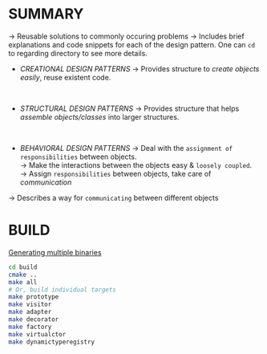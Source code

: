 # SUMMARY
&rarr; Reusable solutions to commonly occuring problems
&rarr; Includes brief explanations and code snippets for each of the design pattern. One can `cd` to regarding directory to see more details. <br>

+ *CREATIONAL DESIGN PATTERNS*
&rarr; Provides structure to _create objects easily_, reuse existent code.

<br>

+ *STRUCTURAL DESIGN PATTERNS*
&rarr; Provides structure that helps _assemble objects/classes_ into larger structures.

<br>

+ *BEHAVIORAL DESIGN PATTERNS*
&rarr; Deal with the `assignment of responsibilities` between objects.  <br>
&rarr; Make the interactions between the objects easy & `loosely coupled`. <br>
&rarr; Assign `responsibilities` between objects, take care of *communication* <br>

&rarr; Describes a way for `communicating` between different objects <br>

# BUILD
[Generating multiple binaries](https://medium.com/@mfkhao2009/clion-one-project-multiple-executable-file-4091d07c3936)
```bash
cd build
cmake ..
make all
# Or, build individual targets
make prototype
make visitor
make adapter
make decorator
make factory
make virtualctor
make dynamictyperegistry
```